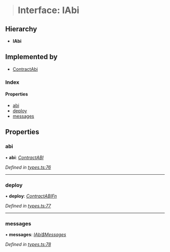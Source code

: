 > # Interface: IAbi

## Hierarchy

* **IAbi**

## Implemented by

* [ContractAbi](../classes/_abi_.contractabi.md)

### Index

#### Properties

* [abi](_types_.iabi.md#abi)
* [deploy](_types_.iabi.md#deploy)
* [messages](_types_.iabi.md#messages)

## Properties

###  abi

• **abi**: *[ContractABI](../modules/_types_.md#contractabi)*

*Defined in [types.ts:76](https://github.com/polkadot-js/api/blob/6e42db3/packages/api-contract/src/types.ts#L76)*

___

###  deploy

• **deploy**: *[ContractABIFn](_types_.contractabifn.md)*

*Defined in [types.ts:77](https://github.com/polkadot-js/api/blob/6e42db3/packages/api-contract/src/types.ts#L77)*

___

###  messages

• **messages**: *[IAbi$Messages](_types_.iabi_messages.md)*

*Defined in [types.ts:78](https://github.com/polkadot-js/api/blob/6e42db3/packages/api-contract/src/types.ts#L78)*